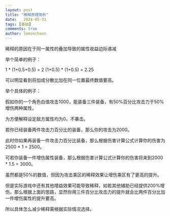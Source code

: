 ```yaml
---
layout: post
title: "稀释原理简析"
date:   2024-05-31
tags: [基础]
comments: true
author: lemonchann
---
```


稀释的原因在于同一属性的叠加导致的属性收益边际递减

举个简单的例子：

1 * (1+0.5+0.5) = 2	(1+0.5) * (1+0.5) = 2.25

可以明显看到将加成分散比加在同一位置最终数值要高。

举个具体的例子：

假如你的一个角色白值攻击1000，能装备三件装备，有50%百分比攻击力于50%增伤两种属性。

为方便解释设定敌方属性均为0，不暴击。

若你已经装备两件攻击力百分比的装备，那么你的攻击为2000。

此时你如果再装备一件攻击力百分比装备，那么根据伤害计算公式计算你的伤害为2500 * 1 = 2500。

可若你装备一件增伤属性装备，那么根据伤害计算公式计算你的伤害将来到2000 * 1.5 = 3000。

虽然都是50%的数值，但因为攻击乘区的稀释效果让增伤乘区有了更高的提升。

但是实际游戏中还有其他增益效果可能导致稀释，如若其他辅助已经提供200%增伤，那么根据上面的思路，显然你用三件百分比攻击力的提升就会比两件百分比加一件增伤属性的提升要高。

所以具体怎么减少稀释需根据实际情况选择。